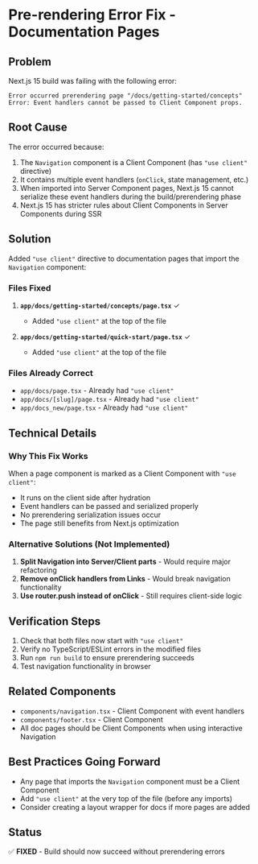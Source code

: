 # Pre-rendering Error Fix - Documentation Pages

## Problem
Next.js 15 build was failing with the following error:
```
Error occurred prerendering page "/docs/getting-started/concepts"
Error: Event handlers cannot be passed to Client Component props.
```

## Root Cause
The error occurred because:
1. The `Navigation` component is a Client Component (has `"use client"` directive)
2. It contains multiple event handlers (`onClick`, state management, etc.)
3. When imported into Server Component pages, Next.js 15 cannot serialize these event handlers during the build/prerendering phase
4. Next.js 15 has stricter rules about Client Components in Server Components during SSR

## Solution
Added `"use client"` directive to documentation pages that import the `Navigation` component:

### Files Fixed
1. **`app/docs/getting-started/concepts/page.tsx`** ✓
   - Added `"use client"` at the top of the file
   
2. **`app/docs/getting-started/quick-start/page.tsx`** ✓
   - Added `"use client"` at the top of the file

### Files Already Correct
- `app/docs/page.tsx` - Already had `"use client"`
- `app/docs/[slug]/page.tsx` - Already had `"use client"`
- `app/docs_new/page.tsx` - Already had `"use client"`

## Technical Details

### Why This Fix Works
When a page component is marked as a Client Component with `"use client"`:
- It runs on the client side after hydration
- Event handlers can be passed and serialized properly
- No prerendering serialization issues occur
- The page still benefits from Next.js optimization

### Alternative Solutions (Not Implemented)
1. **Split Navigation into Server/Client parts** - Would require major refactoring
2. **Remove onClick handlers from Links** - Would break navigation functionality
3. **Use router.push instead of onClick** - Still requires client-side logic

## Verification Steps
1. Check that both files now start with `"use client"`
2. Verify no TypeScript/ESLint errors in the modified files
3. Run `npm run build` to ensure prerendering succeeds
4. Test navigation functionality in browser

## Related Components
- `components/navigation.tsx` - Client Component with event handlers
- `components/footer.tsx` - Client Component
- All doc pages should be Client Components when using interactive Navigation

## Best Practices Going Forward
- Any page that imports the `Navigation` component must be a Client Component
- Add `"use client"` at the very top of the file (before any imports)
- Consider creating a layout wrapper for docs if more pages are added

## Status
✅ **FIXED** - Build should now succeed without prerendering errors
